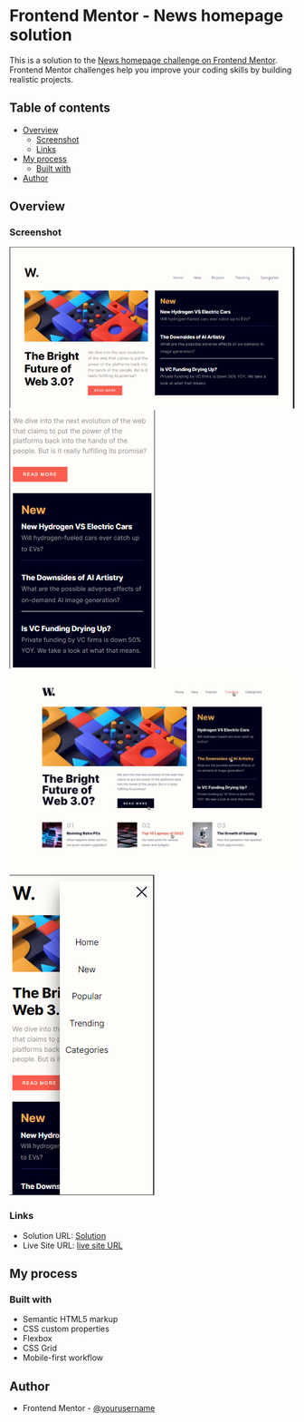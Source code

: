 # Frontend Mentor - News homepage solution

This is a solution to the [News homepage challenge on Frontend Mentor](https://www.frontendmentor.io/challenges/news-homepage-H6SWTa1MFl). Frontend Mentor challenges help you improve your coding skills by building realistic projects.

## Table of contents

- [Overview](#overview)
  - [Screenshot](#screenshot)
  - [Links](#links)
- [My process](#my-process)
  - [Built with](#built-with)
- [Author](#author)

## Overview

### Screenshot

![DesktopView](./design/desktop-design.PNG)
![MobileDesign](./design/mobile-design.PNG)
![ActiveStates](./design/active-states.jpg)
![MobileMenu](./design/mobile-menu.PNG)

### Links

- Solution URL: [Solution](https://www.frontendmentor.io/solutions/responsivenewshomepagemain-f3qtAr73XL)
- Live Site URL: [live site URL](https://main-news-homepage.netlify.app/)

## My process

### Built with

- Semantic HTML5 markup
- CSS custom properties
- Flexbox
- CSS Grid
- Mobile-first workflow

## Author

- Frontend Mentor - [@yourusername](https://www.frontendmentor.io/profile/yourusername)
